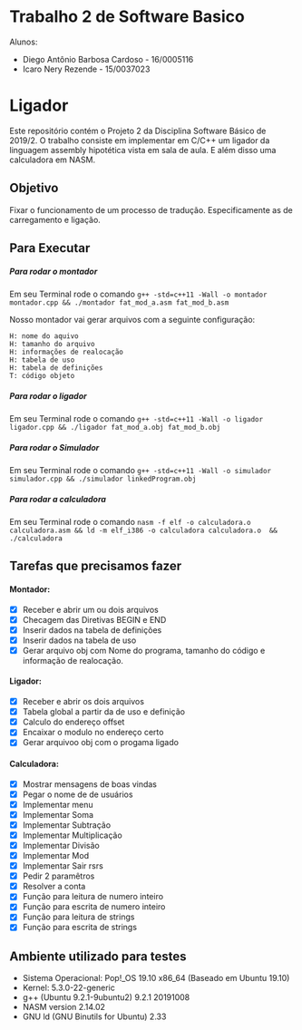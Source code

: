 # Trabalho 2 de Software Basico

Alunos: 
- Diego Antônio Barbosa Cardoso - 16/0005116
- Icaro Nery Rezende            - 15/0037023

# Ligador
Este repositório contém o Projeto 2 da Disciplina Software Básico de 2019/2. O trabalho consiste em implementar em C/C++ um ligador da linguagem  assembly hipotética vista em sala de aula. E além disso uma calculadora em NASM.

## Objetivo
Fixar o funcionamento de um processo de tradução. Especificamente as de carregamento e ligação. 

## Para Executar

##### Para rodar o montador
Em seu Terminal rode o comando `g++ -std=c++11 -Wall -o montador montador.cpp && ./montador fat_mod_a.asm fat_mod_b.asm`

Nosso montador vai gerar arquivos com a seguinte configuração:
```
H: nome do aquivo
H: tamanho do arquivo
H: informações de realocação
H: tabela de uso
H: tabela de definições 
T: código objeto
```

##### Para rodar o ligador
Em seu Terminal rode o comando `g++ -std=c++11 -Wall -o ligador ligador.cpp && ./ligador fat_mod_a.obj fat_mod_b.obj`

##### Para rodar o Simulador
Em seu Terminal rode o comando `g++ -std=c++11 -Wall -o simulador simulador.cpp && ./simulador linkedProgram.obj `

##### Para rodar a calculadora
Em seu Terminal rode o comando `nasm -f elf -o calculadora.o calculadora.asm && ld -m elf_i386 -o calculadora calculadora.o  && ./calculadora`

## Tarefas que precisamos fazer

#### Montador:

- [x] Receber e abrir um ou dois arquivos
- [x] Checagem das Diretivas BEGIN e END
- [x] Inserir dados na tabela de definições
- [x] Inserir dados na tabela de uso
- [x] Gerar arquivo obj com Nome do programa, tamanho do código e informação de realocação. 

#### Ligador:
- [X] Receber e abrir os dois arquivos
- [X] Tabela global a partir da de uso e definição
- [X] Calculo do endereço offset
- [X] Encaixar o modulo no endereço certo
- [X] Gerar arquivoo obj com o progama ligado

#### Calculadora:
- [X] Mostrar mensagens de boas vindas
- [X] Pegar o nome de de usuários
- [X] Implementar menu
- [X] Implementar Soma
- [X] Implementar Subtração
- [X] Implementar Multiplicação
- [X] Implementar Divisão
- [X] Implementar Mod
- [X] Implementar Sair rsrs
- [x] Pedir 2 paramêtros
- [x] Resolver a conta
- [x] Função para leitura de numero inteiro
- [x] Função para escrita de numero inteiro
- [x] Função para leitura de strings
- [x] Função para escrita de strings

## Ambiente utilizado para testes

- Sistema Operacional: Pop!_OS 19.10 x86_64 (Baseado em Ubuntu 19.10)
- Kernel: 5.3.0-22-generic 
- g++ (Ubuntu 9.2.1-9ubuntu2) 9.2.1 20191008
- NASM version 2.14.02
- GNU ld (GNU Binutils for Ubuntu) 2.33